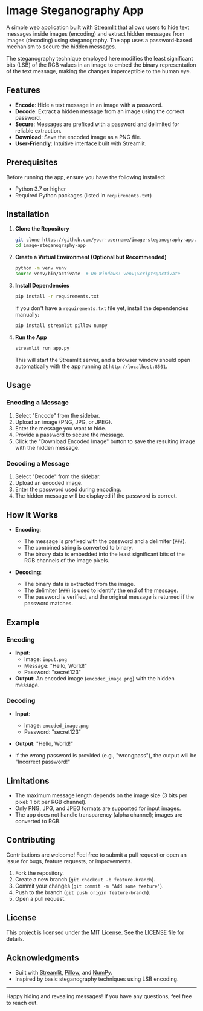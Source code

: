 
# Image Steganography App

A simple web application built with [Streamlit](https://streamlit.io/) that allows users to hide text messages inside images (encoding) and extract hidden messages from images (decoding) using steganography. The app uses a password-based mechanism to secure the hidden messages.

The steganography technique employed here modifies the least significant bits (LSB) of the RGB values in an image to embed the binary representation of the text message, making the changes imperceptible to the human eye.

## Features

- **Encode**: Hide a text message in an image with a password.
- **Decode**: Extract a hidden message from an image using the correct password.
- **Secure**: Messages are prefixed with a password and delimited for reliable extraction.
- **Download**: Save the encoded image as a PNG file.
- **User-Friendly**: Intuitive interface built with Streamlit.

## Prerequisites

Before running the app, ensure you have the following installed:

- Python 3.7 or higher
- Required Python packages (listed in `requirements.txt`)

## Installation

1. **Clone the Repository**
   ```bash
   git clone https://github.com/your-username/image-steganography-app.git
   cd image-steganography-app
   ```

2. **Create a Virtual Environment (Optional but Recommended)**
   ```bash
   python -m venv venv
   source venv/bin/activate  # On Windows: venv\Scripts\activate
   ```

3. **Install Dependencies**
   ```bash
   pip install -r requirements.txt
   ```

   If you don't have a `requirements.txt` file yet, install the dependencies manually:
   ```bash
   pip install streamlit pillow numpy
   ```

4. **Run the App**
   ```bash
   streamlit run app.py
   ```

   This will start the Streamlit server, and a browser window should open automatically with the app running at `http://localhost:8501`.

## Usage

### Encoding a Message
1. Select "Encode" from the sidebar.
2. Upload an image (PNG, JPG, or JPEG).
3. Enter the message you want to hide.
4. Provide a password to secure the message.
5. Click the "Download Encoded Image" button to save the resulting image with the hidden message.

### Decoding a Message
1. Select "Decode" from the sidebar.
2. Upload an encoded image.
3. Enter the password used during encoding.
4. The hidden message will be displayed if the password is correct.

## How It Works

- **Encoding**: 
  - The message is prefixed with the password and a delimiter (`###`).
  - The combined string is converted to binary.
  - The binary data is embedded into the least significant bits of the RGB channels of the image pixels.

- **Decoding**: 
  - The binary data is extracted from the image.
  - The delimiter (`###`) is used to identify the end of the message.
  - The password is verified, and the original message is returned if the password matches.

## Example

### Encoding
- **Input**: 
  - Image: `input.png`
  - Message: "Hello, World!"
  - Password: "secret123"
- **Output**: An encoded image (`encoded_image.png`) with the hidden message.

### Decoding
- **Input**: 
  - Image: `encoded_image.png`
  - Password: "secret123"
- **Output**: "Hello, World!"

- If the wrong password is provided (e.g., "wrongpass"), the output will be "Incorrect password!"

## Limitations

- The maximum message length depends on the image size (3 bits per pixel: 1 bit per RGB channel).
- Only PNG, JPG, and JPEG formats are supported for input images.
- The app does not handle transparency (alpha channel); images are converted to RGB.

## Contributing

Contributions are welcome! Feel free to submit a pull request or open an issue for bugs, feature requests, or improvements.

1. Fork the repository.
2. Create a new branch (`git checkout -b feature-branch`).
3. Commit your changes (`git commit -m "Add some feature"`).
4. Push to the branch (`git push origin feature-branch`).
5. Open a pull request.

## License

This project is licensed under the MIT License. See the [LICENSE](LICENSE) file for details.

## Acknowledgments

- Built with [Streamlit](https://streamlit.io/), [Pillow](https://pillow.readthedocs.io/), and [NumPy](https://numpy.org/).
- Inspired by basic steganography techniques using LSB encoding.

---

Happy hiding and revealing messages! If you have any questions, feel free to reach out.



